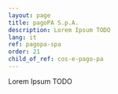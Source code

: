 ```yaml
---
layout: page
title: pagoPA S.p.A.
description: Lorem Ipsum TODO
lang: it
ref: pagopa-spa
order: 21
child_of_ref: cos-e-pago-pa
---
```


Lorem Ipsum TODO
